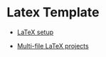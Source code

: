 # Latex Template

- [LaTeX setup](https://jacobbishopxy.github.io/docs/2022-12-3-latex-setup/)

- [Multi-file LaTeX projects](https://www.overleaf.com/learn/latex/Multi-file_LaTeX_projects)
